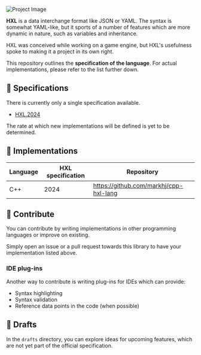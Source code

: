 ![Project Image](https://res.cloudinary.com/drfztvfdh/image/upload/v1719839840/Github/hxl-lang_snbmkt.jpg)

**HXL** is a data interchange format like JSON or YAML. The syntax is somewhat YAML-like,
but it sports of a number of features which are more dynamic in nature, such as variables
and inheritance.

HXL was conceived while working on a game engine, but HXL's usefulness spoke to making
it a project in its own right.

This repository outlines the **specification of the language**.
For actual implementations, please refer to the list further down.

## 📌 Specifications

There is currently only a single specification available.

- [HXL.2024](https://github.com/markhj/cpp-hxl-lang/blob/master/specs/hxl-2024.md)

The rate at which new implementations will be defined is yet to be determined.

## 🌿 Implementations

| Language | HXL specification | Repository                                     |
| --- |-------------------|------------------------------------------------|
| C++ | 2024              | https://github.com/markhj/cpp-hxl-lang         |

## 💝 Contribute

You can contribute by writing implementations in other programming languages
or improve on existing.

Simply open an issue or a pull request towards this library to have your
implementation listed above.

### IDE plug-ins

Another way to contribute is writing plug-ins for IDEs which can provide:

- Syntax highlighting
- Syntax validation
- Reference data points in the code (when possible)

## 🌱 Drafts

In the ``drafts`` directory, you can explore ideas for upcoming features,
which are not yet part of the official specification.
